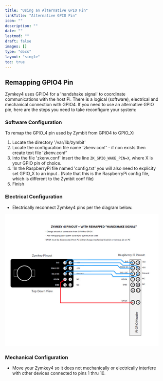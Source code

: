 ```yaml
---
title: "Using an Alternative GPIO Pin"
linkTitle: "Alternative GPIO Pin"
icon: ""
description: ""
date: ""
lastmod: ""
draft: false
images: []
type: "docs"
layout: "single"
toc: true
---
```


## Remapping GPIO4 Pin

Zymkey4 uses GPIO4 for a 'handshake signal' to coordinate communications with the host Pi.
There is a logical (software), electrical and mechanical connection with GPIO4. If you need to use an alternative GPIO pin, here are the steps you need to take reconfigure your system:


### Software Configuration

To remap the GPIO_4 pin used by Zymbit from GPIO4 to GPIO_X:
1.	Locate the directory  '/var/lib/zymbit'
2.	Locate the configuration file name 'zkenv.conf' - if non exists then create text file 'zkenv.conf'
3.	Into the file 'zkenv.conf'  insert the line `ZK_GPIO_WAKE_PIN=X`,  where X is your GPIO pin of choice.
4.	'In the RaspberryPi file named  'config.txt' you will also need to explicity set GPIO_X  to an input .  (Note that this is the RaspberryPi config file, which is different to the Zymbit conf file)
5.	Finish

### Electrical Configuration
* Electrically reconnect Zymkey4 pins per the diagram below.

![Zymkey4 Alternative GPIO Pin](alt-gpio.png)


### Mechanical Configuration

* Move your Zymkey4 so it does not mechanically or electrically interfere with other devices connected to pins 1 thru 10.
